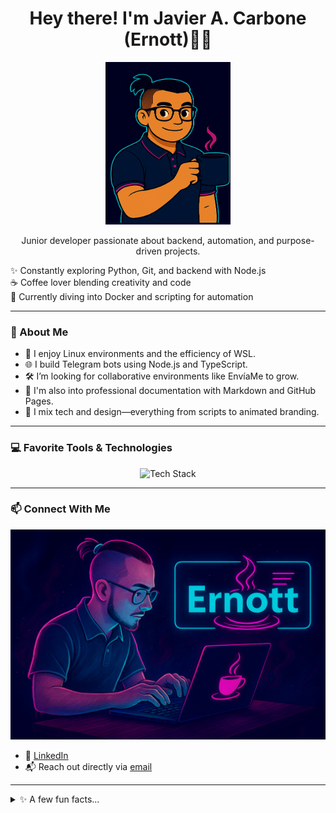 <h1 align="center">Hey there! I'm Javier A. Carbone (Ernott)👨‍💻</h1>

<p align='center'>
<img src="./Public/9%20-%20copia.png" alt="Descripción" width="200" height = '260'/>
</p>

<p align="center">
  Junior developer passionate about backend, automation, and purpose-driven projects.
</p>

<p>
  ✨ Constantly exploring Python, Git, and backend with Node.js <br>
  ☕ Coffee lover blending creativity and code <br>
  🚀 Currently diving into Docker and scripting for automation
</p>

---

### 🧠 About Me

- 🧰 I enjoy Linux environments and the efficiency of WSL.
- 🌐 I build Telegram bots using Node.js and TypeScript.
- 🛠️ I’m looking for collaborative environments like EnvíaMe to grow.
- 📄 I'm also into professional documentation with Markdown and GitHub Pages.
- 🎨 I mix tech and design—everything from scripts to animated branding.

---

### 💻 Favorite Tools & Technologies

<p align="center">
  <img src="https://skillicons.dev/icons?i=python,nodejs,typescript,git,linux,docker,vscode,markdown,github,html" alt="Tech Stack" />
</p>

---

### 📫 Connect With Me

![Ernott](./Public/14%20-%20copia.png)

- 💼 [LinkedIn](https://www.linkedin.com/in/javier-a-carbone-7b4371198/)
- 📬 Reach out directly via [email](mailto:thegamer.58@hotmail.com)

---

<details>
<summary>✨ A few fun facts...</summary>

- I love designing creative barista and latte art training content.
- I’m building a personal brand through GitHub and social media.
- I dream of sharing my dev journey through a blog or tech stream.

</details>

